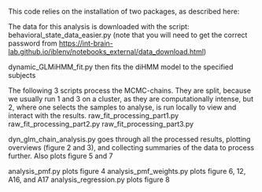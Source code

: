 This code relies on the installation of two packages, as described here:


The data for this analysis is downloaded with the script:
behavioral_state_data_easier.py (note that you will need to get the correct password from https://int-brain-lab.github.io/iblenv/notebooks_external/data_download.html)

dynamic_GLMiHMM_fit.py then fits the diHMM model to the specified subjects

The following 3 scripts process the MCMC-chains. They are split, because we usually run 1 and 3 on a cluster, as they are computationally intense, but 2, where one selects the samples to analyse, is run locally to view and interact with the results.
raw_fit_processing_part1.py
raw_fit_processing_part2.py
raw_fit_processing_part3.py

dyn_glm_chain_analysis.py goes through all the processed results, plotting overviews (figure 2 and 3), and collecting summaries of the data to process further. Also plots figure 5 and 7

analysis_pmf.py plots figure 4
analysis_pmf_weights.py plots figure 6, 12, A16, and A17
analysis_regression.py plots figure 8

